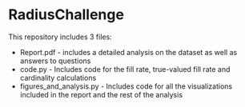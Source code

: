 # RadiusChallenge

This repository includes 3 files:
 - Report.pdf - includes a detailed analysis on the dataset as well as answers to questions 
 - code.py - Includes code for the fill rate, true-valued fill rate and cardinality calculations
 - figures_and_analysis.py - Includes code for all the visualizations included in the report and the rest of the analysis
